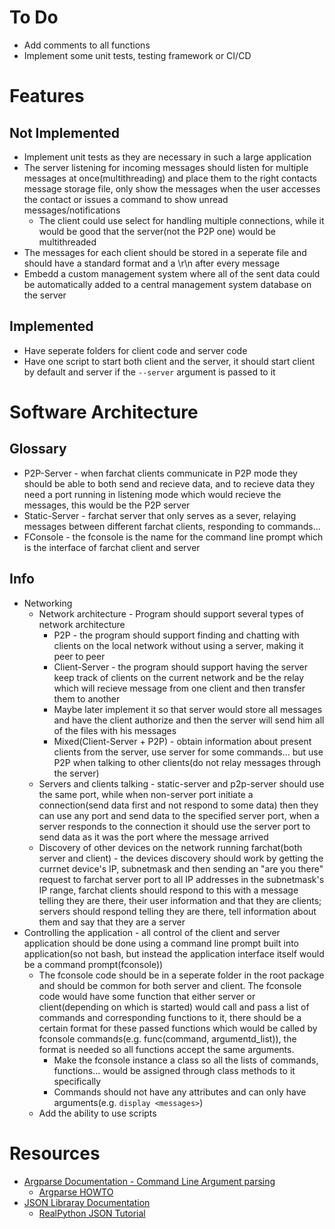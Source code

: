 # To Do
* Add comments to all functions
* Implement some unit tests, testing framework or CI/CD



# Features
## Not Implemented
* Implement unit tests as they are necessary in such a large application
* The server listening for incoming messages should listen for multiple messages at once(multithreading) and place them to the right contacts message storage file, only show the messages when the user accesses the contact or issues a command to show unread messages/notifications
	* The client could use select for handling multiple connections, while it would be good that the server(not the P2P one) would be multithreaded
* The messages for each client should be stored in a seperate file and should have a standard format and a \r\n after every message
* Embedd a custom management system where all of the sent data could be automatically added to a central management system database on the server


## Implemented
* Have seperate folders for client code and server code
* Have one script to start both client and the server, it should start client by default and server if the `--server` argument is passed to it



# Software Architecture
## Glossary
* P2P-Server - when farchat clients communicate in P2P mode they should be able to both send and recieve data, and to recieve data they need a port running in listening mode which would recieve the messages, this would be the P2P server
* Static-Server - farchat server that only serves as a sever, relaying messages between different farchat clients, responding to commands...
* FConsole - the fconsole is the name for the command line prompt which is the interface of farchat client and server

## Info
* Networking
	* Network architecture - Program should support several types of network architecture
		* P2P - the program should support finding and chatting with clients on the local network without using a server, making it peer to peer
		* Client-Server - the program should support having the server keep track of clients on the current network and be the relay which will recieve message from one client and then transfer them to another
		* Maybe later implement it so that server would store all messages and have the client authorize and then the server will send him all of the files with his messages
		* Mixed(Client-Server + P2P) - obtain information about present clients from the server, use server for some commands... but use P2P when talking to other clients(do not relay messages through the server)
	* Servers and clients talking - static-server and p2p-server should use the same port, while when non-server port initiate a connection(send data first and not respond to some data) then they can use any port and send data to the specified server port, when a server responds to the connection it should use the server port to send data as it was the port where the message arrived
	* Discovery of other devices on the network running farchat(both server and client) - the devices discovery should work by getting the currnet device's IP, subnetmask and then sending an "are you there" request to farchat server port to all IP addresses in the subnetmask's IP range, farchat clients should respond to this with a message telling they are there, their user information and that they are clients; servers should respond telling they are there, tell information about them and say that they are a server
* Controlling the application - all control of the client and server application should be done using a command line prompt built into application(so not bash, but instead the application interface itself would be a command prompt(fconsole))
	* The fconsole code should be in a seperate folder in the root package and should be common for both server and client. The fconsole code would have some function that either server or client(depending on which is started) would call and pass a list of commands and corresponding functions to it, there should be a certain format for these passed functions which would be called by fconsole commands(e.g. func(command, argumentd_list)), the format is needed so all functions accept the same arguments.
		* Make the fconsole instance a class so all the lists of commands, functions... would be assigned through class methods to it specifically
		* Commands should not have any attributes and can only have arguments(e.g. `display <messages>`)
	* Add the ability to use scripts



# Resources
* [Argparse Documentation - Command Line Argument parsing](https://docs.python.org/3/library/argparse.html)
	* [Argparse HOWTO](https://docs.python.org/3/howto/argparse.html)
* [JSON Libraray Documentation](https://docs.python.org/3/library/json.html)
	* [RealPython JSON Tutorial](https://realpython.com/python-json/)
